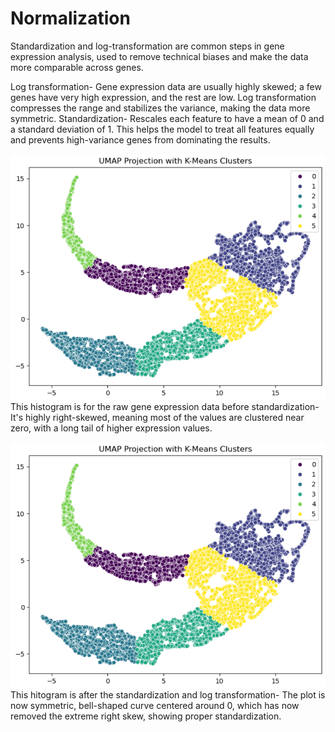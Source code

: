 # Normalization
Standardization and log-transformation are common steps in gene expression analysis, used to remove technical biases and make the data more comparable across genes.

Log transformation- Gene expression data are usually highly skewed; a few genes have very high expression, and the rest are low. Log transformation compresses the range and stabilizes the variance, making the data more symmetric.
Standardization- Rescales each feature to have a mean of 0 and a standard deviation of 1. This helps the model to treat all features equally and prevents high-variance genes from dominating the results.

![My Image](https://github.com/Akshya29/machiny/blob/main/Screenshot%202025-04-15%20144503.png)
This histogram is for the raw gene expression data before standardization-
It's highly right-skewed, meaning most of the values are clustered near zero, with a long tail of higher expression values. 

![My Image](https://github.com/Akshya29/machiny/blob/main/Screenshot%202025-04-15%20144503.png)
This hitogram is after the standardization and log transformation- 
The plot is now symmetric, bell-shaped curve centered around 0, which has now removed the extreme right skew, showing proper standardization.
